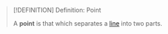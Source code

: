 >[!DEFINITION] Definition: Point
>
>A **point** is that which separates a [line](Line.md) into two parts.
>
